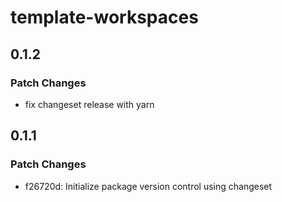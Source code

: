 # template-workspaces

## 0.1.2

### Patch Changes

- fix changeset release with yarn

## 0.1.1

### Patch Changes

- f26720d: Initialize package version control using changeset
